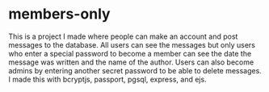 # members-only

This is a project I made where people can make an account and post messages to the database. All users can see the messages but only users who enter a special password to become a member can see the date the message was written and the name of the author. Users can also become admins by entering another secret password to be able to delete messages. I made this with bcryptjs, passport, pgsql, express, and ejs.
